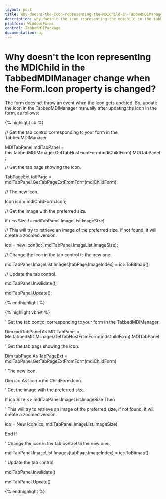 ```yaml
---
layout: post
title: Why-doesnt-the-Icon-representing-the-MDIChild-in-TabbedMDIManager-change-when-the-form-icon-property-is-changed | WindowsForms | Syncfusion
description: why doesn't the icon representing the mdichild in the tabbedmdimanager change when the form.icon property is changed?
platform: WindowsForms
control: TabbedMDIPackage
documentation: ug
---
```


# Why doesn't the Icon representing the MDIChild in the TabbedMDIManager change when the Form.Icon property is changed?

The form does not throw an event when the Icon gets updated. So, update the Icon in the TabbedMDIManager manually after updating the Icon in the form, as follows: 

{% highlight c# %}


// Get the tab control corresponding to your form in the TabbedMDIManager. 

MDITabPanel mdiTabPanel = this.tabbedMDIManager.GetTabHostFromForm(mdiChildForm).MDITabPanel;

// Get the tab page showing the icon. 

TabPageExt tabPage = mdiTabPanel.GetTabPageExtFromForm(mdiChildForm);

// The new icon.

Icon ico = mdiChildForm.Icon;

// Get the image with the preferred size.

if (ico.Size != mdiTabPanel.ImageList.ImageSize)

// This will try to retrieve an image of the preferred size, if not found, it will create a zoomed version.

ico = new Icon(ico, mdiTabPanel.ImageList.ImageSize);

// Change the icon in the tab control to the new one. 

mdiTabPanel.ImageList.Images[tabPage.ImageIndex] = ico.ToBitmap();

// Update the tab control. 

mdiTabPanel.Invalidate();

mdiTabPanel.Update();

{% endhighlight %}

{% highlight vbnet %}



' Get the tab control corresponding to your form in the TabbedMDIManager. 

Dim mdiTabPanel As MDITabPanel = Me.tabbedMDIManager.GetTabHostFromForm(mdiChildForm).MDITabPanel

' Get the tab page showing the icon. 

Dim tabPage As TabPageExt = mdiTabPanel.GetTabPageExtFromForm(mdiChildForm)

' The new icon.

Dim ico As Icon = mdiChildForm.Icon

' Get the image with the preferred size.

If ico.Size &lt;&gt; mdiTabPanel.ImageList.ImageSize Then

' This will try to retrieve an image of the preferred size, if not found, it will create a zoomed version.

ico = New Icon(ico, mdiTabPanel.ImageList.ImageSize)

End If

' Change the icon in the tab control to the new one. 

mdiTabPanel.ImageList.Images(tabPage.ImageIndex) = ico.ToBitmap()

' Update the tab control. 

mdiTabPanel.Invalidate()

mdiTabPanel.Update()

{% endhighlight %}

